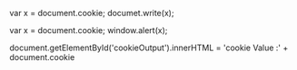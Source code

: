 var x = document.cookie; documet.write(x);

var x = document.cookie; window.alert(x);

document.getElementById('cookieOutput').innerHTML = 'cookie Value :' + document.cookie
